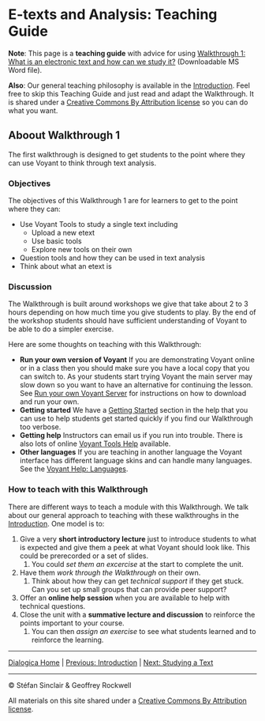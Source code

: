 # E-texts and Analysis: Teaching Guide

**Note**: This page is a **teaching guide** with advice for using [Walkthrough 1: What is an electronic text and how can we study it?](https://drive.google.com/drive/u/0/folders/1a2VRBO_vULjZ7t5t2DA8wMN0hQNC18zw) (Downloadable MS Word file). 

**Also**: Our general teaching philosophy is available in the [Introduction](/intro.md). Feel free to skip this Teaching Guide and just read and adapt the Walkthrough. It is shared under a [Creative Commons By Attribution license](https://creativecommons.org/licenses/by/4.0/) so you can do what you want.

## Aboout Walkthrough 1

The first walkthrough is designed to get students to the point where they can use Voyant to think through text analysis. 

### Objectives

The objectives of this Walkthrough 1 are for learners to get to the point where they can: 

- Use Voyant Tools to study a single text including
    - Upload a new etext
    - Use basic tools
    - Explore new tools on their own
- Question tools and how they can be used in text analysis
- Think about what an etext is

### Discussion

The Walkthrough is built around workshops we give that take about 2 to 3 hours depending on how much time you give students to play. By the end of the workshop students should have sufficient understanding of Voyant to be able to do a simpler exercise.

Here are some thoughts on teaching with this Walkthrough:

- **Run your own version of Voyant** If you are demonstrating Voyant online or in a class then you should make sure you have a local copy that you can switch to. As your students start trying Voyant the main server may slow down so you want to have an alternative for continuing the lesson. See [Run your own Voyant Server](https://digihum.mcgill.ca/voyant/resources/run-your-own/voyant-server/) for instructions on how to download and run your own.
- **Getting started** We have a [Getting Started](https://voyant-tools.org/docs/#!/guide/start) section in the help that you can use to help students get started quickly if you find our Walkthrough too verbose.  
- **Getting help** Instructors can email us if you run into trouble. There is also lots of online [Voyant Tools Help](https://voyant-tools.org/docs/#!/guide) available.
- **Other languages** If you are teaching in another language the Voyant interface has different language skins and can handle many languages. See the [Voyant Help: Languages](https://voyant-tools.org/docs/#!/guide/languages).

### How to teach with this Walkthrough
There are different ways to teach a module with this Walkthrough. We talk about our general approach to teaching with these walkthroughs in the [Introduction](/intro.md). One model is to:

1. Give a very **short introductory lecture** just to introduce students to what is expected and give them a peek at what Voyant should look like. This could be prerecorded or a set of slides.
    1. You could *set them an excercise* at the start to complete the unit.
1. Have them *work through the Walkthrough* on their own.
    1. Think about how they can get *technical support* if they get stuck. Can you set up small groups that can provide peer support?
1. Offer an **online help session** when you are available to help with technical questions.
1. Close the unit with a **summative lecture and discussion** to reinforce the points important to your course.
    1. You can then *assign an exercise* to see what students learned and to reinforce the learning. 

----

[Dialogica Home](/index.md) | [Previous: Introduction](/intro.md) | [Next: Studying a Text](/study.md)

----

&copy; Stéfan Sinclair & Geoffrey Rockwell

All materials on this site shared under a [Creative Commons By Attribution license](https://creativecommons.org/licenses/by/4.0/).
